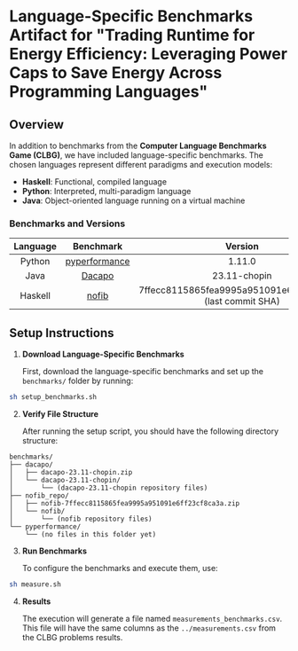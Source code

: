 # Language-Specific Benchmarks Artifact for "Trading Runtime for Energy Efficiency: Leveraging Power Caps to Save Energy Across Programming Languages"

## Overview

In addition to benchmarks from the **Computer Language Benchmarks Game (CLBG)**, we have included language-specific benchmarks. The chosen languages represent different paradigms and execution models:

- **Haskell**: Functional, compiled language
- **Python**: Interpreted, multi-paradigm language
- **Java**: Object-oriented language running on a virtual machine

### Benchmarks and Versions

| Language              | Benchmark                                                                                           | Version                                               |
|:----------------------:|:----------------------------------------------------------------------------------------------------:|:-----------------------------------------------------:|
| Python                | [pyperformance](https://pyperformance.readthedocs.io)                                    | 1.11.0                                                |
| Java                  | [Dacapo](https://www.dacapobench.org/)                                                               | 23.11-chopin                                          |
| Haskell               | [nofib](https://gitlab.haskell.org/ghc/nofib/-/tree/7ffecc8115865fea9995a951091e6ff23cf8ca3a)       | 7ffecc8115865fea9995a951091e6ff23cf8ca3a (last commit SHA) |


## Setup Instructions

1. **Download Language-Specific Benchmarks**

    First, download the language-specific benchmarks and set up the `benchmarks/` folder by running:

```bash
sh setup_benchmarks.sh
```

2. **Verify File Structure**

    After running the setup script, you should have the following directory structure:

```
benchmarks/
├── dacapo/
│   ├── dacapo-23.11-chopin.zip
│   └── dacapo-23.11-chopin/
│       └── (dacapo-23.11-chopin repository files)
├── nofib_repo/
│   ├── nofib-7ffecc8115865fea9995a951091e6ff23cf8ca3a.zip
│   └── nofib/
│       └── (nofib repository files)
└── pyperformance/
    └── (no files in this folder yet)
```

3. **Run Benchmarks**

    To configure the benchmarks and execute them, use:

```bash
sh measure.sh
```

4. **Results**
   
    The execution will generate a file named `measurements_benchmarks.csv`. This file will have the same columns as the `../measurements.csv` from the CLBG problems results.
